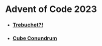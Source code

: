 # Advent of Code 2023

* ### [Trebuchet?!](https://github.com/iliyaYanev/advent-of-code-2023/tree/master/src/main/java/dayOne)
* ### [Cube Conundrum](https://github.com/iliyaYanev/advent-of-code-2023/tree/master/src/main/java/dayTwo)
